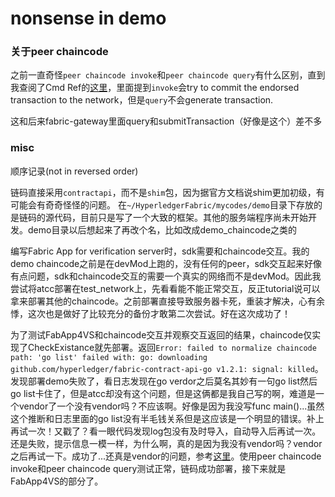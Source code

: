 # nonsense in demo


### 关于peer chaincode
之前一直奇怪`peer chaincode invoke`和`peer chaincode query`有什么区别，直到我查阅了Cmd Ref的[这里](https://hyperledger-fabric.readthedocs.io/en/release-2.5/commands/peerchaincode.html)，里面提到`invoke`会try to commit the endorsed transaction to the network，但是`query`不会generate transaction.

这和后来fabric-gateway里面query和submitTransaction（好像是这个）差不多

### misc
顺序记录(not in reversed order)

链码直接采用`contractapi`，而不是`shim`包，因为据官方文档说shim更加初级，有可能会有奇奇怪怪的问题。
在`~/HyperledgerFabric/mycodes/demo`目录下存放的是链码的源代码，目前只是写了一个大致的框架。其他的服务端程序尚未开始开发。demo目录以后想起来了再改个名，比如改成demo_chaincode之类的

编写Fabric App for verification server时，sdk需要和chaincode交互。我的demo chaincode之前是在devMod上跑的，没有任何的peer，sdk交互起来好像有点问题，sdk和chaincode交互的需要一个真实的网络而不是devMod。因此我尝试将atcc部署在test_network上，先看看能不能正常交互，反正tutorial说可以拿来部署其他的chaincode。之前部署直接导致服务器卡死，重装才解决，心有余悸，这次也是做好了比较充分的备份才敢第二次尝试。好在这次成功了！

为了测试FabApp4VS和chaincode交互并观察交互返回的结果，chaincode仅实现了CheckExistance就先部署。返回`Error: failed to normalize chaincode path: 'go list' failed with: go: downloading github.com/hyperledger/fabric-contract-api-go v1.2.1: signal: killed`。发现部署demo失败了，看日志发现在go verdor之后莫名其妙有一句go list然后go list卡住了，但是atcc却没有这个问题，但是这俩都是我自己写的啊，难道是一个vendor了一个没有vendor吗？不应该啊。好像是因为我没写func main()...虽然这个推断和日志里面的go list没有半毛钱关系但是这应该是一个明显的错误。补上再试一次！又戳了？看一眼代码发现log包没有及时导入，自动导入后再试一次。还是失败，提示信息一模一样，为什么啊，真的是因为我没有vendor吗？vendor之后再试一下。成功了...还真是vendor的问题，参考[这里](https://hyperledger-fabric.readthedocs.io/en/release-2.5/chaincode4ade.html)。使用peer chaincode invoke和peer chaincode query测试正常，链码成功部署，接下来就是FabApp4VS的部分了。